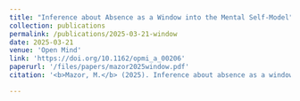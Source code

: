 ```yaml
---
title: "Inference about Absence as a Window into the Mental Self-Model"
collection: publications
permalink: /publications/2025-03-21-window
date: 2025-03-21
venue: 'Open Mind'
link: 'https://doi.org/10.1162/opmi_a_00206'
paperurl: '/files/papers/mazor2025window.pdf'
citation: '<b>Mazor, M.</b> (2025). Inference about absence as a window into the mental self-model. <i>Open Mind</i>'

---
```

